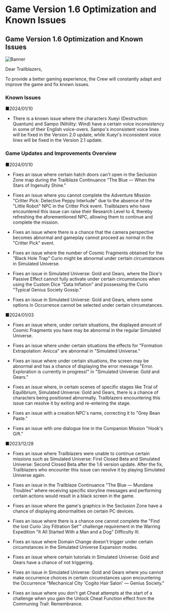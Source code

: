 # Game Version 1.6 Optimization and Known Issues
## Game Version 1.6 Optimization and Known Issues
![Banner](https://sdk.hoyoverse.com/upload/ann/2023/11/15/4e2d5b721f610bb56437836594e6f1d4_357259073977385017.png)

Dear Trailblazers,

To provide a better gaming experience, the Crew will constantly adapt and improve the game and fix known issues.

### Known Issues

■2024/01/10

- There is a known issue where the characters Xueyi (Destruction: Quantum) and Sampo (Nihility: Wind) have a certain voice inconsistency in some of their English voice-overs. Sampo's inconsistent voice lines will be fixed in the Version 2.0 update, while Xueyi's inconsistent voice lines will be fixed in the Version 2.1 update.

### Game Updates and Improvements Overview

■2024/01/10

- Fixes an issue where certain hatch doors can't open in the Seclusion Zone map during the Trailblaze Continuance "The Blue — When the Stars of Ingenuity Shine."

- Fixes an issue where you cannot complete the Adventure Mission "Critter Pick: Detective Peppy Interlude" due to the absence of the "Little Robot" NPC in the Critter Pick event. Trailblazers who have encountered this issue can raise their Research Level to 4, thereby refreshing the aforementioned NPC, allowing them to continue and complete the mission.

- Fixes an issue where there is a chance that the camera perspective becomes abnormal and gameplay cannot proceed as normal in the "Critter Pick" event.

- Fixes an issue where the number of Cosmic Fragments obtained for the "Black Hole Trap" Curio might be abnormal under certain circumstances in Simulated Universe.

- Fixes an issue in Simulated Universe: Gold and Gears, where the Dice's Passive Effect cannot fully activate under certain circumstances when using the Custom Dice "Data Inflation" and possessing the Curio "Typical Genius Society Gossip."

- Fixes an issue in Simulated Universe: Gold and Gears, where some options in Occurrence cannot be selected under certain circumstances.

■2024/01/03

- Fixes an issue where, under certain situations, the displayed amount of Cosmic Fragments you have may be abnormal in the regular Simulated Universe.

- Fixes an issue where under certain situations the effects for "Formation Extrapolation: Anicca" are abnormal in "Simulated Universe."

- Fixes an issue where under certain situations, the screen may be abnormal and has a chance of displaying the error message "Error. Exploration is currently in progress!" in "Simulated Universe: Gold and Gears."

- Fixes an issue where, in certain scenes of specific stages like Trial of Equilibrium, Simulated Universe: Gold and Gears, there is a chance of characters being positioned abnormally. Trailblazers encountering this issue can resolve it by exiting and re-entering the stage.

- Fixes an issue with a creation NPC's name, correcting it to "Grey Bean Paste."

- Fixes an issue with one dialogue line in the Companion Mission "Hook's Gift."

■2023/12/28

- Fixes an issue where Trailblazers were unable to continue certain missions such as Simulated Universe: First Closed Beta and Simulated Universe: Second Closed Beta after the 1.6 version update. After the fix, Trailblazers who encounter this issue can resolve it by playing Simulated Universe again.

- Fixes an issue in the Trailblaze Continuance "The Blue — Mundane Troubles" where receiving specific storyline messages and performing certain actions would result in a black screen in the game.

- Fixes an issue where the game's graphics in the Seclusion Zone have a chance of displaying abnormalities on certain PC devices.

- Fixes an issue where there is a chance one cannot complete the "Find the lost Curio 'Joy Filtration Set'" challenge requirement in the Warring Expedition "It All Started With a Man and a Dog" Difficulty III.

- Fixes an issue where Domain Change doesn't trigger under certain circumstances in the Simulated Universe Expansion modes.

- Fixes an issue where certain tutorials in Simulated Universe: Gold and Gears have a chance of not triggering.

- Fixes an issue in Simulated Universe: Gold and Gears where you cannot make occurrence choices in certain circumstances upon encountering the Occurrence "Mechanical City 'Cogito Hair Salon' — Genius Society."

- Fixes an issue where you don't get Cheat attempts at the start of a challenge when you gain the Unlock Cheat Function effect from the Communing Trail: Remembrance.
